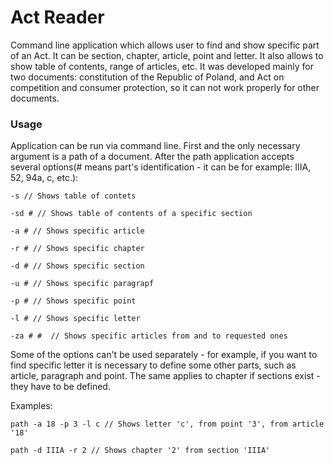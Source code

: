 

# Act Reader

Command line application which allows user to find and show specific part of an Act. It can be section, chapter, article, point and letter. It also allows to show table of contents, range of articles, etc. It was developed mainly for two documents: constitution of the Republic of Poland, and Act on competition and consumer protection, so it can not work properly for other documents.    


### Usage

Application can be run via command line.
First and the only necessary argument is a path of a document. After the path application accepts several options(# means part's identification - it can be for example: IIIA, 52, 94a, c, etc.):

```
-s // Shows table of contets
```
```
-sd # // Shows table of contents of a specific section 
```
```
-a # // Shows specific article
```
```
-r # // Shows specific chapter
```
```
-d # // Shows specific section
```
```
-u # // Shows specific paragrapf
```
```
-p # // Shows specific point
```
```
-l # // Shows specific letter
```
```
-za # #  // Shows specific articles from and to requested ones
```

Some of the options can't be used separately - for example, if you want to find specific letter it is necessary to
define some other parts, such as article, paragraph and point. The same applies to chapter if sections exist - they have 
to be defined.

Examples:
```
path -a 18 -p 3 -l c // Shows letter 'c', from point '3', from article '18'
```
```
path -d IIIA -r 2 // Shows chapter '2' from section 'IIIA'
```



